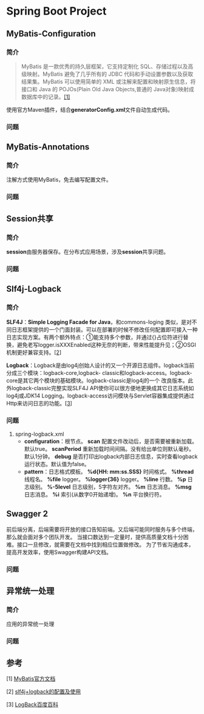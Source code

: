 # Spring Boot Project

## MyBatis-Configuration

### 简介

> MyBatis 是一款优秀的持久层框架，它支持定制化 SQL、存储过程以及高级映射。MyBatis 避免了几乎所有的 JDBC 代码和手动设置参数以及获取结果集。MyBatis 可以使用简单的 XML 或注解来配置和映射原生信息，将接口和 Java 的 POJOs(Plain Old Java Objects,普通的 Java对象)映射成数据库中的记录。[[1]](http://www.mybatis.org/mybatis-3/zh/index.html)

使用官方Maven插件，结合**generatorConfig.xml**文件自动生成代码。

### 问题

## MyBatis-Annotations

### 简介

注解方式使用MyBatis，免去编写配置文件。

### 问题

## Session共享

### 简介

**session**由服务器保存。在分布式应用场景，涉及**session**共享问题。

### 问题

## Slf4j-Logback

### 简介

**SLF4J**：**Simple Logging Facade for Java**，和commons-loging 类似，是对不同日志框架提供的一个门面封装。可以在部署的时候不修改任何配置即可接入一种日志实现方案。有两个额外特点：①能支持多个参数，并通过{}占位符进行替换，避免老写logger.isXXXEnabled这种无奈的判断，带来性能提升见；②OSGI机制更好兼容支持。[[2]](https://www.jianshu.com/p/696444e1a352)

**Logback**：Logback是由log4j创始人设计的又一个开源日志组件。logback当前分成三个模块：logback-core,logback- classic和logback-access。logback-core是其它两个模块的基础模块。logback-classic是log4j的一个 改良版本。此外logback-classic完整实现SLF4J API使你可以很方便地更换成其它日志系统如log4j或JDK14 Logging。logback-access访问模块与Servlet容器集成提供通过Http来访问日志的功能。[[3]](https://baike.baidu.com/item/logback)

### 问题

1. spring-logback.xml
   - **configuration**：根节点。
       **scan** 配置文件改动后，是否需要被重新加载。默认true。
       **scanPeriod** 重新加载时间间隔。没有给出单位则默认毫秒。默认1分钟。
       **debug** 是否打印出logback内部日志信息，实时查看logback运行状态。默认值为false。
   - **pattern**：日志格式模板。
       **%d{HH: mm:ss.SSS}** 时间格式。
       **%thread** 线程名。
       **%file** logger。
       **%logger{36}** logger。
       **%line** 行数。
       **%p** 日志级别。
       **%-5level** 日志级别，5字符左对齐。
       **%m** 日志消息。
       **%msg** 日志消息。
       **%i** 索引(从数字0开始递增)。
       **%n** 平台换行符。

## Swagger 2

前后端分离，后端需要将开放的接口告知前端。又后端可能同时服务与多个终端，那么就会面对多个团队开发。
当接口数达到一定量时，提供高质量文档十分困难。接口一旦修改，就需要在文档中找到相应位置做修改。
为了节省沟通成本，提高开发效率，使用Swagger构建API文档。

### 问题

## 异常统一处理

### 简介

应用的异常统一处理

### 问题

## 参考

\[1\] [MyBatis官方文档](http://www.mybatis.org/mybatis-3/zh/index.html)

\[2\] [slf4j+logback的配置及使用](https://www.jianshu.com/p/696444e1a352)

\[3\] [LogBack百度百科](https://baike.baidu.com/item/logback)



